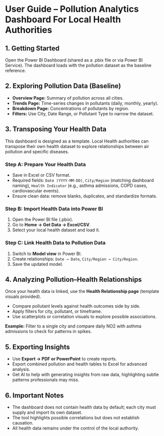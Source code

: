 # User Guide – Pollution Analytics Dashboard For Local Health Authorities

## 1. Getting Started
Open the Power BI Dashboard (shared as a .pbix file or via Power BI Service). The dashboard loads with the pollution dataset as the baseline reference.

## 2. Exploring Pollution Data (Baseline)
- **Overview Page:** Summary of pollution across all cities.  
- **Trends Page:** Time-series changes in pollutants (daily, monthly, yearly).  
- **Breakdown Page:** Concentrations of pollutants by region.  
- **Filters:** Use City, Date Range, or Pollutant Type to narrow the dataset.  

## 3. Transposing Your Health Data
This dashboard is designed as a template. Local Health authorities can transpose their own health dataset to explore relationships between air pollution and specific diseases.

### Step A: Prepare Your Health Data
- Save in Excel or CSV format.  
- Required fields: `Date (YYYY-MM-DD)`, `City/Region` (matching dashboard naming), `Health Indicator` (e.g., asthma admissions, COPD cases, cardiovascular events).  
- Ensure clean data: remove blanks, duplicates, and standardize formats.  

### Step B: Import Health Data into Power BI
1. Open the Power BI file (.pbix).  
2. Go to **Home → Get Data → Excel/CSV**.  
3. Select your local health dataset and load it.  

### Step C: Link Health Data to Pollution Data
1. Switch to **Model view** in Power BI.  
2. Create relationships: `Date → Date`, `City/Region → City/Region`.  
3. Save the updated model.  

## 4. Analyzing Pollution–Health Relationships
Once your health data is linked, use the **Health Relationship page** (template visuals provided).  
- Compare pollutant levels against health outcomes side by side.  
- Apply filters for city, pollutant, or timeframe.  
- Use scatterplots or correlation visuals to explore possible associations.  

**Example:** Filter to a single city and compare daily NO2 with asthma admissions to check for patterns in spikes.  

## 5. Exporting Insights
- Use **Export → PDF or PowerPoint** to create reports.  
- Export combined pollution and health tables to Excel for advanced analysis.  
- Get AI to help with generating insights from raw data, highlighting subtle patterns professionals may miss.  

## 6. Important Notes
- The dashboard does not contain health data by default; each city must supply and import its own dataset.  
- The tool highlights possible correlations but does not establish causation.  
- All health data remains under the control of the local authority.  
